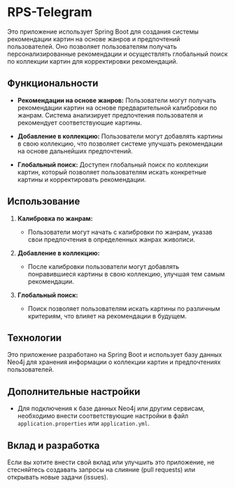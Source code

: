 # RPS-Telegram

Это приложение использует Spring Boot для создания системы рекомендации картин на основе жанров и предпочтений пользователей. Оно позволяет пользователям получать персонализированные рекомендации и осуществлять глобальный поиск по коллекции картин для корректировки рекомендаций.

## Функциональности

- **Рекомендации на основе жанров:** Пользователи могут получать рекомендации картин на основе предварительной калибровки по жанрам. Система анализирует предпочтения пользователя и рекомендует соответствующие картины.
- **Добавление в коллекцию:** Пользователи могут добавлять картины в свою коллекцию, что позволяет системе улучшать рекомендации на основе дальнейших предпочтений.

- **Глобальный поиск:** Доступен глобальный поиск по коллекции картин, который позволяет пользователям искать конкретные картины и корректировать рекомендации.

## Использование

1. **Калибровка по жанрам:**

   - Пользователи могут начать с калибровки по жанрам, указав свои предпочтения в определенных жанрах живописи.

2. **Добавление в коллекцию:**

   - После калибровки пользователи могут добавлять понравившиеся картины в свою коллекцию, улучшая тем самым рекомендации.

3. **Глобальный поиск:**
   - Поиск позволяет пользователям искать картины по различным критериям, что влияет на рекомендации в будущем.

## Технологии

Это приложение разработано на Spring Boot и использует базу данных Neo4j для хранения информации о коллекции картин и предпочтениях пользователей.

## Дополнительные настройки

- Для подключения к базе данных Neo4j или другим сервисам, необходимо внести соответствующие настройки в файл `application.properties` или `application.yml`.

## Вклад и разработка

Если вы хотите внести свой вклад или улучшить это приложение, не стесняйтесь создавать запросы на слияние (pull requests) или открывать новые задачи (issues).

